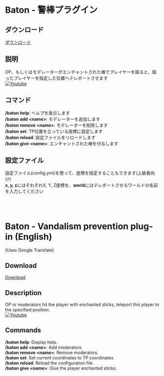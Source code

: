 # Baton - 警棒プラグイン

## ダウンロード
[ダウンロード](https://github.com/Nerahikada/Baton/releases/download/v1.1.0.11/Baton_v1.1.0.11.phar)

## 説明
OP、もしくはモデレーターがエンチャントされた棒でプレイヤーを殴ると、殴ったプレイヤーを指定した位置へテレポートさせます  
[![Youtube](http://img.youtube.com/vi/KY3xyOpMHxc/0.jpg)](http://www.youtube.com/watch?v=KY3xyOpMHxc)

## コマンド
**/baton help**: ヘルプを表示します  
**/baton add \<name\>**: モデレーターを追加します  
**/baton remove \<name\>**: モデレーターを削除します  
**/baton set**: TP位置を立っている座標に設定します  
**/baton reload**: 設定ファイルをリロードします  
**/baton give \<name\>**: エンチャントされた棒を付与します

## 設定ファイル
設定ファイル(config.yml)を使って、座標を指定することもできます(上級者向け)  
**x, y, z**にはそれぞれX, Y, Z座標を、**world**にはテレポートさせるワールドの名前を入力してください  



<br><br>
# Baton - Vandalism prevention plug-in (English)
(Uses Google Translate)

## Download
[Download](https://github.com/Nerahikada/Baton/releases/download/v1.1.0.11/Baton_v1.1.0.11.phar)

## Description
OP or moderators hit the player with enchanted sticks, teleport this player to the specified position.  
[![Youtube](http://img.youtube.com/vi/KY3xyOpMHxc/0.jpg)](http://www.youtube.com/watch?v=KY3xyOpMHxc)

## Commands
**/baton help**: Display help.  
**/baton add \<name\>**: Add moderators.  
**/baton remove \<name\>**: Remove moderators.  
**/baton set**: Set current coordinates to TP coordinates.  
**/baton reload**: Reload the configuration file.  
**/baton give \<name\>**: Give the player enchanted sticks.